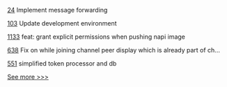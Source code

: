 
[24](https://github.com/hyperledger/aries-framework-kotlin/pull/24) Implement message forwarding

[103](https://github.com/hyperledger-labs/fabric-builder-k8s/pull/103) Update development environment

[1133](https://github.com/hyperledger/aries-vcx/pull/1133) feat: grant explicit permissions when pushing napi image

[638](https://github.com/hyperledger-labs/fabric-operations-console/pull/638) Fix on while joining channel peer display which is already part of ch…

[551](https://github.com/hyperledger-labs/fabric-token-sdk/pull/551) simplified token processor and db


[See more >>>](https://start-here.hyperledger.org/pull-requests)
